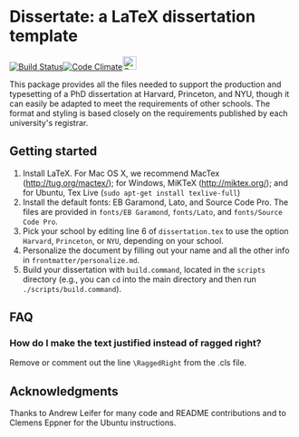 # Dissertate: a LaTeX dissertation template 


[![Build Status](https://travis-ci.org/suchow/Dissertate.svg?branch=master)](https://travis-ci.org/suchow/Dissertate)[![Code Climate](https://codeclimate.com/github/asm-products/dissertate/badges/gpa.svg)](https://codeclimate.com/github/asm-products/dissertate)<a href="https://assembly.com/dissertate/bounties?utm_campaign=assemblage&utm_source=dissertate&utm_medium=repo_badge"><img src="http://badger.asm.co/dissertate/badges/tasks.svg" height="24px" alt="Open Tasks" /></a>

This package provides all the files needed to support the production and typesetting of a PhD dissertation at Harvard, Princeton, and NYU, though it can easily be adapted to meet the requirements of other schools. The format and styling is based closely on the requirements published by each university's registrar.


## Getting started
1. Install LaTeX. For Mac OS X, we recommend MacTex (http://tug.org/mactex/); for Windows, MiKTeX (http://miktex.org/); and for Ubuntu, Tex Live (`sudo apt-get install texlive-full`)
2. Install the default fonts: EB Garamond, Lato, and Source Code Pro. The files are provided in `fonts/EB Garamond`, `fonts/Lato`, and `fonts/Source Code Pro`.
3. Pick your school by editing line 6 of `dissertation.tex` to use the option `Harvard`, `Princeton`, or `NYU`, depending on your school.
4. Personalize the document by filling out your name and all the other info in `frontmatter/personalize.md`.
5. Build your dissertation with `build.command`, located in the `scripts` directory (e.g., you can `cd` into the main directory and then run `./scripts/build.command`).

## FAQ

### How do I make the text justified instead of ragged right?
Remove or comment out the line `\RaggedRight` from the .cls file.

## Acknowledgments
Thanks to Andrew Leifer for many code and README contributions and to Clemens Eppner for the Ubuntu instructions.
